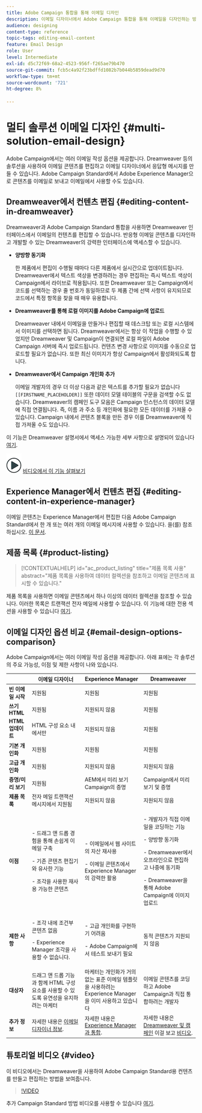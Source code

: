 ```yaml
---
title: Adobe Campaign 통합을 통해 이메일 디자인
description: 이메일 디자이너에서 Adobe Campaign 통합을 통해 이메일을 디자인하는 방법을 알아봅니다.
audience: designing
content-type: reference
topic-tags: editing-email-content
feature: Email Design
role: User
level: Intermediate
exl-id: d5c72f69-68a2-4523-956f-f265ae79b470
source-git-commit: fcb5c4a92f23bdffd1082b7b044b5859dead9d70
workflow-type: tm+mt
source-wordcount: '721'
ht-degree: 8%

---
```


# 멀티 솔루션 이메일 디자인 {#multi-solution-email-design}

Adobe Campaign에서는 여러 이메일 작성 옵션을 제공합니다. Dreamweaver 등의 솔루션을 사용하여 이메일 콘텐츠를 편집하고 이메일 디자이너에서 응답형 메시지를 만들 수 있습니다. Adobe Campaign Standard에서 Adobe Experience Manager으로 콘텐츠를 이메일로 보내고 이메일에서 사용할 수도 있습니다.

## Dreamweaver에서 컨텐츠 편집 {#editing-content-in-dreamweaver}

Dreamweaver과 Adobe Campaign Standard 통합을 사용하면 Dreamweaver 인터페이스에서 이메일의 컨텐츠를 편집할 수 있습니다. 반응형 이메일 콘텐츠를 디자인하고 개발할 수 있는 Dreamweaver의 강력한 인터페이스에 액세스할 수 있습니다.

* **양방향 동기화**

   한 제품에서 편집이 수행될 때마다 다른 제품에서 실시간으로 업데이트됩니다. Dreamweaver에서 텍스트 색상을 변경하려는 경우 편집하는 즉시 텍스트 색상이 Campaign에서 라이브로 적용됩니다. 또한 Dreamweaver 또는 Campaign에서 코드를 선택하는 경우 줄 번호가 동일하므로 두 제품 간에 선택 사항이 유지되므로 코드에서 특정 항목을 찾을 때 매우 유용합니다.

* **Dreamweaver를 통해 로컬 이미지를 Adobe Campaign에 업로드**

   Dreamweaver 내에서 이메일을 만들거나 편집할 때 데스크탑 또는 로컬 시스템에서 이미지를 선택하면 됩니다. Dreamweaver에서는 항상 이 작업을 수행할 수 있었지만 Dreamweaver 및 Campaign이 연결되면 로컬 파일이 Adobe Campaign 서버에 즉시 업로드됩니다. 컨텐츠 변경 사항으로 이미지를 수동으로 업로드할 필요가 없습니다. 또한 최신 이미지가 항상 Campaign에서 활성화되도록 합니다.

* **Dreamweaver에서 Campaign 개인화 추가**

   이메일 개발자의 경우 더 이상 다음과 같은 텍스트를 추가할 필요가 없습니다 `[[FIRSTNAME_PLACEHOLDER]]` 또한 데이터 모델 테이블의 구문을 검색할 수도 없습니다. Dreamweaver의 캠페인 도구 모음은 Campaign 인스턴스의 데이터 모델에 직접 연결됩니다. 즉, 이름 과 주소 등 개인화에 필요한 모든 데이터를 가져올 수 있습니다. Campaign 내에서 콘텐츠 블록을 만든 경우 이를 Dreamweaver에 직접 가져올 수도 있습니다.

이 기능은 Dreamweaver 설명서에서 액세스 가능한 세부 사항으로 설명되어 있습니다 [여기](https://helpx.adobe.com/kr/dreamweaver/using/working-with-dreamweaver-and-campaign.html).

![](assets/do-not-localize/how-to-video.png) [비디오에서 이 기능 살펴보기](#video)

## Experience Manager에서 컨텐츠 편집 {#editing-content-in-experience-manager}

이메일 콘텐츠는 Experience Manager에서 편집한 다음 Adobe Campaign Standard에서 한 개 또는 여러 개의 이메일 메시지에 사용할 수 있습니다. 을(를) 참조하십시오. [이 문서](../../integrating/using/integrating-with-experience-manager.md).

## 제품 목록 {#product-listing}

>[!CONTEXTUALHELP]
>id="ac_product_listing"
>title="제품 목록 사용"
>abstract="제품 목록을 사용하여 데이터 컬렉션을 참조하고 이메일 콘텐츠에 표시할 수 있습니다."

제품 목록을 사용하면 이메일 콘텐츠에서 하나 이상의 데이터 컬렉션을 참조할 수 있습니다. 이러한 목록은 트랜잭션 전자 메일에 사용할 수 있습니다. 이 기능에 대한 전용 섹션을 사용할 수 있습니다 [여기](../../designing/using/using-product-listings.md).

## 이메일 디자인 옵션 비교 {#email-design-options-comparison}

Adobe Campaign에서는 여러 이메일 작성 옵션을 제공합니다. 아래 표에는 각 솔루션의 주요 가능성, 이점 및 제한 사항이 나와 있습니다.

<table> 
 <thead> 
  <tr> 
   <th> </th> 
   <th> 이메일 디자이너<br /> </th> 
   <th> Experience Manager<br /> </th> 
   <th> Dreamweaver<br /> </th> 
  </tr> 
 </thead> 
 <tbody> 
  <tr> 
   <td> <strong>빈 이메일 시작</strong><br /> </td> 
   <td> 지원됨<br /> </td> 
   <td> 지원됨<br /> </td> 
   <td> 지원됨<br /> </td> 
  </tr> 
  <tr> 
   <td> <strong>쓰기 HTML</strong><br /> </td> 
   <td> 지원됨<br /> </td> 
   <td> 지원되지 않음<br /> </td> 
   <td> 지원됨<br /> </td> 
  </tr> 
  <tr> 
   <td> <strong>HTML 업데이트</strong><br /> </td> 
   <td> HTML 구성 요소 내에서만<br /> </td> 
   <td> 지원되지 않음<br /> </td> 
   <td> 지원됨<br /> </td> 
  </tr> 
  <tr> 
   <td> <strong>기본 개인화</strong><br /> </td> 
   <td> 지원됨<br /> </td> 
   <td> 지원됨<br /> </td> 
   <td> 지원됨<br /> </td> 
  </tr> 
  <tr> 
   <td> <strong>고급 개인화</strong><br /> </td> 
   <td> 지원됨<br /> </td> 
   <td> 지원되지 않음<br /> </td> 
   <td> 지원되지 않음<br /> </td> 
  </tr> 
  <tr> 
   <td> <strong>증명/미리 보기</strong><br /> </td> 
   <td> 지원됨<br /> </td> 
   <td> AEM에서 미리 보기<br /> Campaign의 증명<br /> </td> 
   <td> Campaign에서 미리 보기 및 증명<br /> </td> 
  </tr> 
  <tr> 
   <td> <strong>제품 목록</strong><br /> </td> 
   <td> 전자 메일 트랜잭션 메시지에서 지원됨<br /> </td> 
   <td> 지원되지 않음<br /> </td> 
   <td> 지원되지 않음<br /> </td> 
  </tr> 
  <tr> 
   <td> <strong>이점</strong><br /> </td> 
   <td> 
     <p>- 드래그 앤 드롭 경험을 통해 손쉽게 이메일 구축</p>
     <p>- 기존 콘텐츠 편집기와 유사한 기능</p>
     <p>- 조각을 사용한 재사용 가능한 콘텐츠</p>
  </td> 
   <td> 
     <p>- 이메일에서 웹 사이트의 자산 재사용</p>
     <p>- 이메일 콘텐츠에서 Experience Manager의 강력한 활용</p>
    </td> 
   <td> 
    <p>- 개발자가 직접 이메일을 코딩하는 기능</p>
    <p>- 양방향 동기화</p>
    <p>- Dreamweaver에서 오프라인으로 편집하고 나중에 동기화</p>
    <p>- Dreamweaver을 통해 Adobe Campaign에 이미지 업로드</p>
  </td> 
  </tr> 
  <tr> 
   <td> <strong>제한 사항</strong><br /> </td> 
   <td> 
     <p>- 조각 내에 조건부 콘텐츠 없음</p>
     <p>- Experience Manager 조각을 사용할 수 없습니다.</p>
  </td> 
   <td> 
     <p>- 고급 개인화를 구현하기 어려움</p>
     <p>- Adobe Campaign에서 테스트 보내기 필요</p>
  </td> 
   <td> 동적 콘텐츠가 지원되지 않음<br /> </td> 
  </tr> 
  <tr> 
   <td> <strong>대상자</strong><br /> </td> 
   <td> 드래그 앤 드롭 기능과 함께 HTML 구성 요소를 사용할 수 있도록 유연성을 유지하려는 마케터<br /> </td> 
   <td> 마케터는 개인화가 거의 없는 표준 이메일 템플릿을 사용하려는 Experience Manager을 이미 사용하고 있습니다<br /> </td> 
   <td> 이메일 콘텐츠를 코딩하고 Adobe Campaign과 직접 통합하려는 개발자<br /> </td> 
  </tr> 
  <tr> 
   <td> <strong>추가 정보</strong><br /> </td> 
   <td> 자세한 내용은 <a href="../../designing/using/designing-content-in-adobe-campaign.md">이메일 디자이너 정보</a>.<br /> </td> 
   <td> 자세한 내용은 <a href="../../integrating/using/integrating-with-experience-manager.md">Experience Manager과 통합</a>.<br /> </td> 
   <td> 자세한 내용은 <a href="https://helpx.adobe.com/kr/dreamweaver/using/working-with-dreamweaver-and-campaign.html">Dreamweaver 및 캠페인</a> 이걸 보고 <a href="#video">비디오</a>.<br /> </td> 
  </tr> 
 </tbody> 
</table>

## 튜토리얼 비디오 {#video}

이 비디오에서는 Dreamweaver을 사용하여 Adobe Campaign Standard용 컨텐츠를 만들고 편집하는 방법을 보여줍니다.

>[!VIDEO](https://video.tv.adobe.com/v/23121?quality=12&captions=eng)

추가 Campaign Standard 방법 비디오를 사용할 수 있습니다 [여기](https://experienceleague.adobe.com/docs/campaign-standard-learn/tutorials/overview.html?lang=ko).
